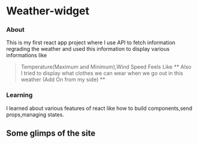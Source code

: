 # Weather-widget
### About
This is my first react app project where I use API to fetch information regrading the weather and used this information to display various informations like
>Temperature(Maximum and Minimum),Wind Speed 
>Feels Like
>** Also I tried to display what clothes we can wear when we go out in this weather (Add On from my side) **
### Learning
I learned about various features of react like how to build components,send props,managing states.

## Some glimps of the site
